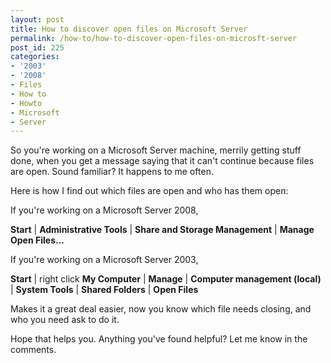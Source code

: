 ```yaml
---
layout: post
title: How to discover open files on Microsoft Server
permalink: /how-to/how-to-discover-open-files-on-microsft-server
post_id: 225
categories:
- '2003'
- '2008'
- Files
- How to
- Howto
- Microsoft
- Server
---
```


So you're working on a Microsoft Server machine, merrily getting stuff done, when you get a message saying that it can't continue because files are open. Sound familiar? It happens to me often.

Here is how I find out which files are open and who has them open:

If you're working on a Microsoft Server 2008,

**Start**
|
**Administrative Tools**
 |
**Share and Storage Management**
 |
**Manage Open Files...**


If you're working on a Microsoft Server 2003,

**Start**
|
right click
**My Computer**
 |
**Manage**
|
**Computer management (local)**
 |
**System Tools**
 |
**Shared Folders**
 |
**Open Files**


Makes it a great deal easier, now you know which file needs closing, and who you need ask to do it.

Hope that helps you. Anything you've found helpful? Let me know in the comments.
